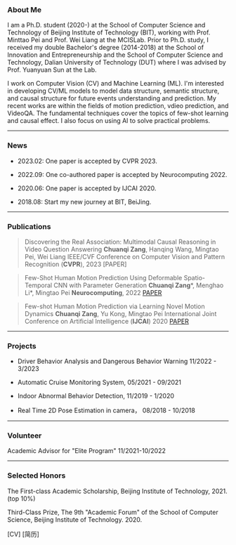 ### About Me
I am a Ph.D. student (2020-) at the School of Computer Science and Technology of Beijing Institute of Technology (BIT), working with Prof. Minttao Pei and Prof. Wei Liang at the MCISLab. Prior to Ph.D. study, I received my double Bachelor's degree (2014-2018) at the School of Innovation and Entrepreneurship and the School of Computer Science and Technology, Dalian University of Technology (DUT) where I was advised by Prof. Yuanyuan Sun at the Lab.

I work on Computer Vision (CV) and Machine Learning (ML). I'm interested in developing CV/ML models to model data structure, semantic structure, and causal structure for future events understanding and prediction. My recent works are within the fields of motion prediction, vdieo prediction, and VideoQA. The fundamental techniques cover the topics of few-shot learning and causal effect. I also focus on using AI to solve practical problems.

***
### News
* 2023.02: One paper is accepted by CVPR 2023.

* 2022.09: One co-authored paper is accepted by Neurocomputing 2022.

* 2020.06: One paper is accepted by IJCAI 2020.

* 2018.08: Start my new journey at BIT, BeiJing.

***
### Publications
>Discovering the Real Association: Multimodal Causal Reasoning in Video Question Answering
>**Chuanqi Zang**, Hanqing Wang, Mingtao Pei, Wei Liang
>IEEE/CVF Conference on Computer Vision and Pattern Recognition (**CVPR**), 2023 [PAPER]

>Few-Shot Human Motion Prediction Using Deformable Spatio-Temporal CNN with Parameter Generation 
>**Chuanqi Zang***, Menghao Li*, Mingtao Pei 
>**Neurocomputing**, 2022 [PAPER](https://www.sciencedirect.com/science/article/pii/S0925231222012231?utm_campaign=STMJ_AUTH_SERV_PUBLISHED&utm_medium=email&utm_acid=222433177&SIS_ID=&dgcid=STMJ_AUTH_SERV_PUBLISHED&CMX_ID=&utm_in=DM300589&utm_source=AC_)

>Few-shot Human Motion Prediction via Learning Novel Motion Dynamics 
>**Chuanqi Zang**, Yu Kong, Mingtao Pei 
>International Joint Conference on Artificial Intelligence (**IJCAI**) 2020 [PAPER](https://www.ijcai.org/proceedings/2020/0118.pdf)

***
### Projects

* Driver Behavior Analysis and Dangerous Behavior Warning 11/2022 - 3/2023

* Automatic Cruise Monitoring System, 05/2021 - 09/2021

* Indoor Abnormal Behavior Detection, 11/2019 - 1/2020

* Real Time 2D Pose Estimation in camera， 08/2018 - 10/2018

***
### Volunteer
Academic Advisor for "Elite Program" 11/2021-10/2022

***
### Selected Honors
The First-class Academic Scholarship, Beijing Institute of Technology, 2021. (top 10%)

Third-Class Prize, The 9th "Academic Forum" of the School of Computer Science, Beijing Institute of Technology. 2020.

[CV]
[简历]
